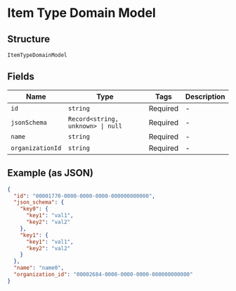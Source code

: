 
# Item Type Domain Model

## Structure

`ItemTypeDomainModel`

## Fields

| Name | Type | Tags | Description |
|  --- | --- | --- | --- |
| `id` | `string` | Required | - |
| `jsonSchema` | `Record<string, unknown> \| null` | Required | - |
| `name` | `string` | Required | - |
| `organizationId` | `string` | Required | - |

## Example (as JSON)

```json
{
  "id": "00001770-0000-0000-0000-000000000000",
  "json_schema": {
    "key0": {
      "key1": "val1",
      "key2": "val2"
    },
    "key1": {
      "key1": "val1",
      "key2": "val2"
    }
  },
  "name": "name0",
  "organization_id": "00002684-0000-0000-0000-000000000000"
}
```

